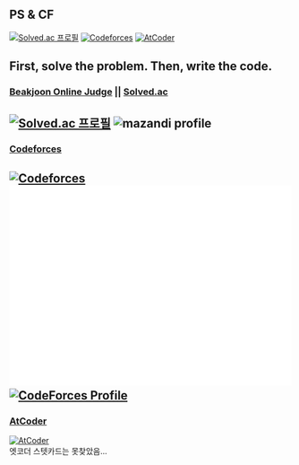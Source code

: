 ## PS & CF
[![Solved.ac
프로필](http://mazassumnida.wtf/api/mini/generate_badge?boj=zlfn)](https://solved.ac/zlfn)
[![Codeforces](https://badges.joonhyung.xyz/codeforces/zlfn.svg)](https://codeforces.com/profile/zlfn)
[![AtCoder](https://badges.joonhyung.xyz/atcoder/zlfn.svg)](https://atcoder.jp/zlfn/topology)

## First, solve the problem. Then, write the code.
### [Beakjoon Online Judge](boj.kr) ||  [Solved.ac](solved.ac)

[![Solved.ac
프로필](http://mazassumnida.wtf/api/v2/generate_badge?boj=zlfn)](https://solved.ac/zlfn)
![mazandi profile](http://mazandi.herokuapp.com/api?handle=zlfn&theme=cold)
---------------------------
### [Codeforces](codeforces.com)
[![Codeforces](https://badges.joonhyung.xyz/codeforces/zlfn.svg)](https://codeforces.com/profile/zlfn)  
![](https://raw.githubusercontent.com/zlfn/cf-stats/main/output/light_card.svg)
[![CodeForces Profile](https://cf.leed.at?id=zlfn)](https://codeforces.com/profile/zlfn)
--------------------------
### [AtCoder](atcoder.jp)
[![AtCoder](https://badges.joonhyung.xyz/atcoder/zlfn.svg)](https://atcoder.jp/zlfn/topology)  
엣코더 스텟카드는 못찾았음...
